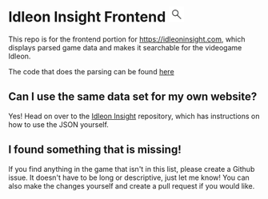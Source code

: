 # Idleon Insight Frontend <a href="https://idleoninsight.com"><img src="https://github.com/Corbeno/Idleon-Insight-Frontend/blob/main/public/insightLogo.png?raw=true" width="30" height="30" /></a>

This repo is for the frontend portion for https://idleoninsight.com, which displays parsed game data and makes it searchable for the videogame Idleon. 

The code that does the parsing can be found [here](https://github.com/Corbeno/Idleon-Insight)

## Can I use the same data set for my own website?
Yes! Head on over to the [Idleon Insight](https://github.com/Corbeno/Idleon-Insight) repository, which has instructions on how to use the JSON yourself.
## I found something that is missing!
If you find anything in the game that isn't in this list, please create a Github issue. It doesn't have to be long or descriptive, just let me know!
You can also make the changes yourself and create a pull request if you would like.


